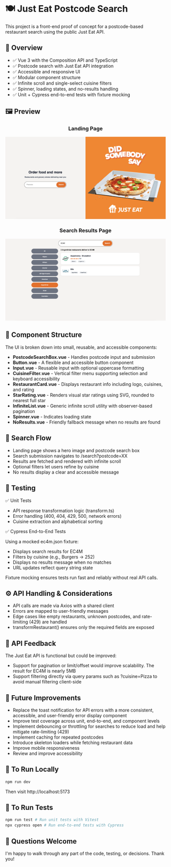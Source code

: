 # 🍽️ Just Eat Postcode Search

This project is a front-end proof of concept for a postcode-based restaurant search using the public Just Eat API.

## 🚀 Overview

-   ✅ Vue 3 with the Composition API and TypeScript
-   ✅ Postcode search with Just Eat API integration
-   ✅ Accessible and responsive UI
-   ✅ Modular component structure
-   ✅ Infinite scroll and single-select cuisine filters
-   ✅ Spinner, loading states, and no-results handling
-   ✅ Unit + Cypress end-to-end tests with fixture mocking

## 🖼️ Preview

<div style="text-align: center;">
    <h3>Landing Page</h3>
    <img src="./public/screenshots/landingPage.png" alt="Landing Page" />
</div>
<div style="text-align: center;">
    <h3>Search Results Page</h3>
    <img src="./public/screenshots/searchResultsPage.png" alt="Search Results Page" />
</div>

## 🧩 Component Structure

The UI is broken down into small, reusable, and accessible components:

-   **PostcodeSearchBox.vue** - Handles postcode input and submission
-   **Button.vue** - A flexible and accessible button component
-   **Input.vue** - Reusable input with optional uppercase formatting
-   **CuisineFilter.vue** - Vertical filter menu supporting selection and keyboard accessibility
-   **RestaurantCard.vue** - Displays restaurant info including logo, cuisines, and rating
-   **StarRating.vue** - Renders visual star ratings using SVG, rounded to nearest full star
-   **InfiniteList.vue** - Generic infinite scroll utility with observer-based pagination
-   **Spinner.vue** - Indicates loading state
-   **NoResults.vue** - Friendly fallback message when no results are found

## 🔎 Search Flow

-   Landing page shows a hero image and postcode search box
-   Search submission navigates to /search?postcode=XX
-   Results are fetched and rendered with infinite scroll
-   Optional filters let users refine by cuisine
-   No results display a clear and accessible message

## 🧪 Testing

✅ Unit Tests

-   API response transformation logic (transform.ts)
-   Error handling (400, 404, 429, 500, network errors)
-   Cuisine extraction and alphabetical sorting

✅ Cypress End-to-End Tests

Using a mocked ec4m.json fixture:

-   Displays search results for EC4M
-   Filters by cuisine (e.g., Burgers -> 252)
-   Displays no results message when no matches
-   URL updates reflect query string state

Fixture mocking ensures tests run fast and reliably without real API calls.

## ⚙️ API Handling & Considerations

-   API calls are made via Axios with a shared client
-   Errors are mapped to user-friendly messages
-   Edge cases like empty restaurants, unknown postcodes, and rate-limiting (429) are handled
-   transformRestaurant() ensures only the required fields are exposed

## 🤔 API Feedback

The Just Eat API is functional but could be improved:

-   Support for pagination or limit/offset would improve scalability. The result for EC4M is nearly 5MB
-   Support filtering directly via query params such as ?cuisine=Pizza to avoid manual filtering client-side

## 🔮 Future Improvements

-   Replace the toast notification for API errors with a more consistent, accessible, and user-friendly error display component
-   Improve test coverage across unit, end-to-end, and component levels
-   Implement debouncing or throttling for searches to reduce load and help mitigate rate-limiting (429)
-   Implement caching for repeated postcodes
-   Introduce skeleton loaders while fetching restaurant data
-   Improve mobile responsiveness
-   Review and improve accessibility

## 🚀 To Run Locally

```bash
npm run dev
```

Then visit http://localhost:5173

## 🧪 To Run Tests

```bash
npm run test # Run unit tests with Vitest
npx cypress open # Run end-to-end tests with Cypress
```

## 🤝 Questions Welcome

I'm happy to walk through any part of the code, testing, or decisions. Thank you!
